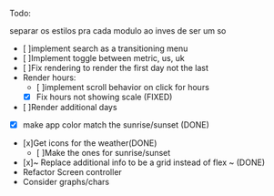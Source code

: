 Todo:

separar os estilos pra cada modulo ao inves de ser um so

- [ ]implement search as a transitioning menu
- [ ]Implement toggle between metric, us, uk
- [ ]Fix rendering to render the first day not the last
- Render hours:
  - [ ]implement scroll behavior on click for hours
  - [x] Fix hours not showing scale (FIXED)
- [ ]Render additional days
- [x] make app color match the sunrise/sunset (DONE)
- [x]Get icons for the weather(DONE)
  - [ ]Make the ones for sunrise/sunset
- [x]~ Replace additional info to be a grid instead of flex ~ (DONE)
- Refactor Screen controller
- Consider graphs/chars
